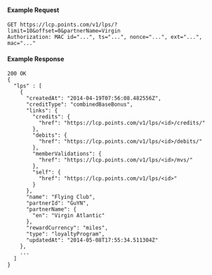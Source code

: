#### Example Request

    GET https://lcp.points.com/v1/lps/?limit=10&offset=0&partnerName=Virgin
    Authorization: MAC id="...", ts="...", nonce="...", ext="...", mac="..."

#### Example Response

    200 OK
    {
      "lps" : [
        {
          "createdAt": "2014-04-19T07:56:08.482556Z",
          "creditType": "combinedBaseBonus",
          "links": {
            "credits": {
              "href": "https://lcp.points.com/v1/lps/<id>/credits/"
            },
            "debits": {
              "href": "https://lcp.points.com/v1/lps/<id>/debits/"
            },
            "memberValidations": {
              "href": "https://lcp.points.com/v1/lps/<id>/mvs/"
            },
            "self": {
              "href": "https://lcp.points.com/v1/lps/<id>"
            }
          },
          "name": "Flying Club",
          "partnerId": "GuYN",
          "partnerName": {
            "en": "Virgin Atlantic"
          },
          "rewardCurrency": "miles",
          "type": "loyaltyProgram",
          "updatedAt": "2014-05-08T17:55:34.511304Z"
        },
        ...
      ]
    }




